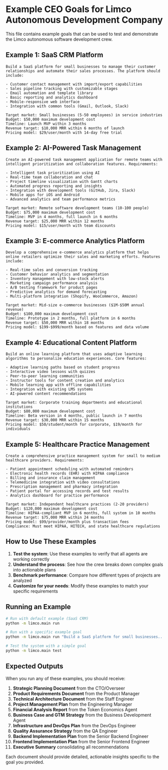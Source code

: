 # Example CEO Goals for Limco Autonomous Development Company

This file contains example goals that can be used to test and demonstrate the Limco autonomous software development crew.

## Example 1: SaaS CRM Platform

```
Build a SaaS platform for small businesses to manage their customer relationships and automate their sales processes. The platform should include:

- Customer contact management with import/export capabilities
- Sales pipeline tracking with customizable stages
- Email automation and template library
- Basic reporting and analytics dashboard
- Mobile-responsive web interface
- Integration with common tools (Gmail, Outlook, Slack)

Target market: Small businesses (5-50 employees) in service industries
Budget: $50,000 maximum development cost
Timeline: Launch MVP within 3 months
Revenue target: $10,000 MRR within 6 months of launch
Pricing model: $29/user/month with 14-day free trial
```

## Example 2: AI-Powered Task Management

```
Create an AI-powered task management application for remote teams with intelligent prioritization and collaboration features. Requirements:

- Intelligent task prioritization using AI
- Real-time team collaboration and chat
- Project timeline visualization with Gantt charts
- Automated progress reporting and insights
- Integration with development tools (GitHub, Jira, Slack)
- Mobile apps for iOS and Android
- Advanced analytics and team performance metrics

Target market: Remote software development teams (10-100 people)
Budget: $75,000 maximum development cost
Timeline: MVP in 4 months, full launch in 6 months
Revenue target: $25,000 MRR within 12 months
Pricing model: $15/user/month with team discounts
```

## Example 3: E-commerce Analytics Platform

```
Develop a comprehensive e-commerce analytics platform that helps online retailers optimize their sales and marketing efforts. Features include:

- Real-time sales and conversion tracking
- Customer behavior analytics and segmentation
- Inventory management with low-stock alerts
- Marketing campaign performance analysis
- A/B testing framework for product pages
- Predictive analytics for demand forecasting
- Multi-platform integration (Shopify, WooCommerce, Amazon)

Target market: Mid-size e-commerce businesses ($1M-$50M annual revenue)
Budget: $100,000 maximum development cost
Timeline: Prototype in 2 months, full platform in 6 months
Revenue target: $50,000 MRR within 18 months
Pricing model: $199-$999/month based on features and data volume
```

## Example 4: Educational Content Platform

```
Build an online learning platform that uses adaptive learning algorithms to personalize education experiences. Core features:

- Adaptive learning paths based on student progress
- Interactive video lessons with quizzes
- Peer-to-peer learning communities
- Instructor tools for content creation and analytics
- Mobile learning app with offline capabilities
- Integration with existing LMS systems
- AI-powered content recommendations

Target market: Corporate training departments and educational institutions
Budget: $80,000 maximum development cost
Timeline: Beta version in 4 months, public launch in 7 months
Revenue target: $30,000 MRR within 15 months
Pricing model: $50/student/month for corporate, $19/month for individuals
```

## Example 5: Healthcare Practice Management

```
Create a comprehensive practice management system for small to medium healthcare providers. Requirements:

- Patient appointment scheduling with automated reminders
- Electronic health records (EHR) with HIPAA compliance
- Billing and insurance claim management
- Telemedicine integration with video consultations
- Prescription management and pharmacy integration
- Patient portal for accessing records and test results
- Analytics dashboard for practice performance

Target market: Independent healthcare practices (2-20 providers)
Budget: $120,000 maximum development cost
Timeline: HIPAA-compliant MVP in 6 months, full system in 10 months
Revenue target: $75,000 MRR within 24 months
Pricing model: $99/provider/month plus transaction fees
Compliance: Must meet HIPAA, HITECH, and state healthcare regulations
```

## How to Use These Examples

1. **Test the system**: Use these examples to verify that all agents are working correctly
2. **Understand the process**: See how the crew breaks down complex goals into actionable plans
3. **Benchmark performance**: Compare how different types of projects are analyzed
4. **Customize for your needs**: Modify these examples to match your specific requirements

## Running an Example

```bash
# Run with default example (SaaS CRM)
python -m limco.main run

# Run with a specific example goal
python -m limco.main run "Build a SaaS platform for small businesses..."

# Test the system with a simple goal
python -m limco.main test
```

## Expected Outputs

When you run any of these examples, you should receive:

1. **Strategic Planning Document** from the CTO/Overseer
2. **Product Requirements Document** from the Product Manager
3. **Technical Architecture Document** from the Staff Engineer
4. **Project Management Plan** from the Engineering Manager
5. **Financial Analysis Report** from the Token Economics Agent
6. **Business Case and GTM Strategy** from the Business Development Agent
7. **Infrastructure and DevOps Plan** from the DevOps Engineer
8. **Quality Assurance Strategy** from the QA Engineer
9. **Backend Implementation Plan** from the Senior Backend Engineer
10. **Frontend Implementation Plan** from the Senior Frontend Engineer
11. **Executive Summary** consolidating all recommendations

Each document should provide detailed, actionable insights specific to the goal you provided.

